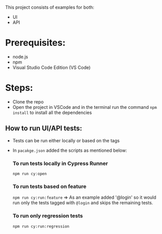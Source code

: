 This project consists of examples for both:
- UI
- API

# Prerequisites:
- node.js
- npm
- Visual Studio Code Edition (VS Code)

# Steps:
- Clone the repo 
- Open the project in VSCode and in the terminal run the command `npm install` to install all the dependencies

## How to run UI/API tests:
- Tests can be run either locally or based on the tags
- In `pacakge.json` added the scripts as mentioned below:

    ### To run tests locally in Cypress Runner
    `npm run cy:open`

    ### To run tests based on feature
    `npm run cy:run:feature` => As an example added '@login' so it would run only the tests tagged with `@login` and skips the remaining tests. 

    ### To run only regression tests
    `npm run cy:run:regression`
